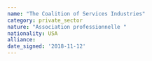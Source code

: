 ```yaml
---
name: "The Coalition of Services Industries"
category: private_sector
nature: "Association professionnelle "
nationality: USA
alliance: 
date_signed: '2018-11-12'
---
```

    